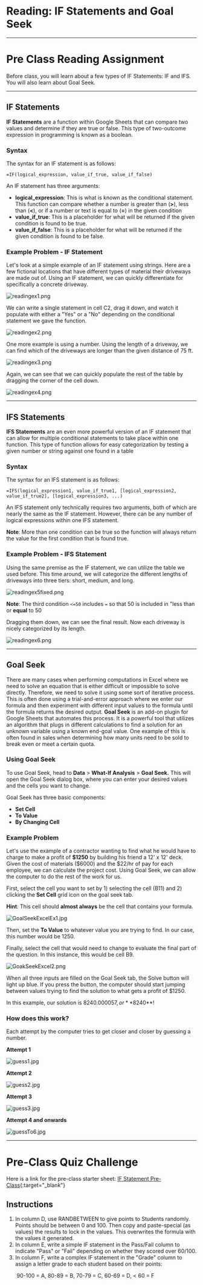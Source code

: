 #  Reading: IF Statements and Goal Seek

---

# Pre Class Reading Assignment

Before class, you will learn about a few types of IF Statements: IF and IFS. You will also learn about Goal Seek.

---

## IF Statements

**IF Statements** are a function within Google Sheets that can compare two values and determine if they are true or false. This type of two-outcome expression in programming is known as a boolean.

### Syntax

The syntax for an IF statement is as follows:

    =IF(logical_expression, value_if_true, value_if_false)

An IF statement has three arguments:

- **logical_expression**: This is what is known as the conditional statement. This function can compare whether a number is greater than (**>**), less than (**<**), or if a number or text is equal to (**=**) in the given condition
- **value_if_true**: This is a placeholder for what will be returned if the given condition is found to be true.
- **value_if_false**: This is a placeholder for what will be returned if the given condition is found to be false.

### Example Problem - IF Statement

Let's look at a simple example of an IF statement using strings. Here are a few fictional locations that have different types of material their driveways are made out of. Using an IF statement, we can quickly differentiate for specifically a concrete driveway.

![readingex1.png](images/readingex1.png)

We can write a single statement in cell C2, drag it down, and watch it populate with either a "Yes" or a "No" depending on the conditional statement we gave the function.

![readingex2.png](images/readingex2.png)

One more example is using a number. Using the length of a driveway, we can find which of the driveways are longer than the given distance of 75 ft.

![readingex3.png](images/readingex3.png)

Again, we can see that we can quickly populate the rest of the table by dragging the corner of the cell down.

![readingex4.png](images/readingex4.png)

---

## IFS Statements

**IFS Statements** are an even more powerful version of an IF statement that can allow for multiple conditional statements to take place within one function. This type of function allows for easy categorization by testing a given number or string against one found in a table

### Syntax

The syntax for an IFS statement is as follows:

    =IFS(logical_expression1, value_if_true1, [logical_expression2, value_if_true2], [logical_expression3, ...)

An IFS statement only technically requires two arguments, both of which are nearly the same as the IF statement. However, there can be any number of logical expressions within one IFS statement.

**Note**: More than one condition can be true so the function will always return the value for the first condition that is found true.

### Example Problem - IFS Statement

Using the same premise as the IF statement, we can utilize the table we used before. This time around, we will categorize the different lengths of driveways into three tiers: short, medium, and long.

![readingex5fixed.png](images/readingex5fixed.png)

**Note**: The third condition ```<=50``` includes ```=``` so that 50 is included in "less than or **equal** to 50

Dragging them down, we can see the final result. Now each driveway is nicely categorized by its length.

![readingex6.png](images/readingex6.png)

---

## Goal Seek

There are many cases when performing computations in Excel where we need to solve an equation that is either difficult or impossible to solve directly. Therefore, we need to solve it using some sort of iterative process. This is often done using a trial-and-error approach where we enter our formula and then experiment with different input values to the formula until the formula returns the desired output. **Goal Seek** is an add-on plugin for Google Sheets that automates this process. It is a powerful tool that utilizes an algorithm that plugs in different calculations to find a solution for an unknown variable using a known end-goal value. One example of this is often found in sales when determining how many units need to be sold to break even or meet a certain quota.

### Using Goal Seek

To use Goal Seek, head to **Data** > **What-If Analysis** > **Goal Seek.** This will open the Goal Seek dialog box, 
where you can enter your desired values and the cells you want to change.

Goal Seek has three basic components: 
- **Set Cell**
- **To Value**
- **By Changing Cell**

### Example Problem 
Let's use the example of a contractor wanting to find what he would have to charge to make a profit of **\$1250** by 
building his friend a 12' x 12' deck. Given the cost of materials (\$6000) and the $22/hr of pay for each employee, we 
can calculate the project cost. Using Goal Seek, we can allow the computer to do the rest of the work for us.

First, select the cell you want to set by 1) selecting the cell (B11) and 2) clicking the **Set Cell** grid icon on the goal seek tab. 

**Hint**: This cell should **almost always** be the cell that contains your formula.

![GoalSeekExcelEx1.jpg](images/GoalSeekExcelEx1.jpg)

Then, set the **To Value** to whatever value you are trying to find. In our case, this number would be 1250.

Finally, select the cell that would need to change to evaluate the final part of the question. In this instance, this would be cell B9.

![GoakSeekExcel2.png](images/GoakSeekExcel2.png)

When all three inputs are filled on the Goal Seek tab, the Solve button will light up blue. If you press the button, the computer should start jumping between values trying to find the solution to what gets a profit of $1250.

In this example, our solution is $8240.000057, or **$8240**!

### How does this work?

Each attempt by the computer tries to get closer and closer by guessing a number.

**Attempt 1**

![guess1.jpg](images/guess1.jpg)

**Attempt 2**

![guess2.jpg](images/guess2.jpg)

**Attempt 3**

![guess3.jpg](images/guess3.jpg)

**Attempt 4 and onwards**

![guessTo6.jpg](images/guessTo6.jpg)

---

# Pre-Class Quiz Challenge

Here is a link for the pre-class starter sheet: [IF Statement Pre-Class](https://docs.google.com/spreadsheets/d/1THgXpQWhGptdaxTNjyA9lHC3aBrUcUookT472WKRKFk/edit?usp=sharing){:target="_blank"}

## Instructions

1. In column D, use RANDBETWEEN to give points to Students randomly. Points should be between 0 and 100. Then copy and paste-special (as values) the results to lock in the values. This overwrites the formula with the values it generated.
2. In column E, write a simple IF statement in the Pass/Fail column to indicate "Pass" or "Fail" depending on whether they scored over 60/100.
3.  In column F, write a complex IF statement in the "Grade" column to assign a letter grade to each student based on their points:

&nbsp;&nbsp;&nbsp;&nbsp;&nbsp;&nbsp;&nbsp;90-100 = A, 80-89 = B, 70-79 = C, 60-69 = D, < 60 = F
